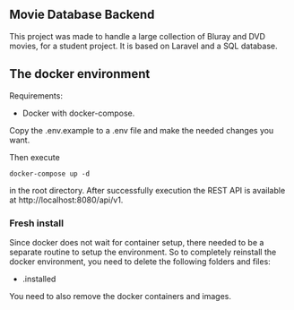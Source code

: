 ## Movie Database Backend

This project was made to handle a large collection of Bluray and DVD movies, for a student project.
It is based on Laravel and a SQL database.

## The docker environment
Requirements:
* Docker with docker-compose.

Copy the .env.example to a .env file and make the needed changes you want.

Then execute 
```
docker-compose up -d
```
in the root directory. After successfully execution the REST API is available at http://localhost:8080/api/v1.


### Fresh install
Since docker does not wait for container setup, there needed to be a separate routine to setup the environment.
So to completely reinstall the docker environment, you need to delete the following folders and files:
* .installed

You need to also remove the docker containers and images.
